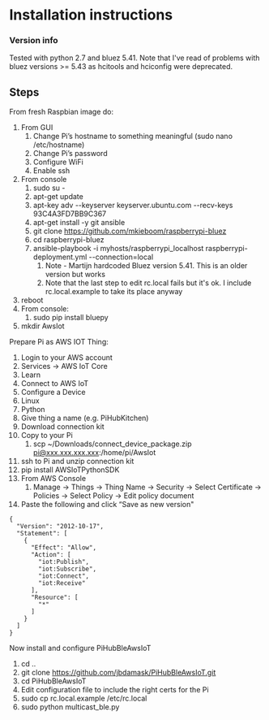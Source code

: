 # Installation instructions

### Version info
Tested with python 2.7 and bluez 5.41.
Note that I've read of problems with bluez versions >= 5.43 as hcitools and hciconfig were deprecated.

## Steps
From fresh Raspbian image do:
1. From GUI
    1. Change Pi’s hostname to something meaningful (sudo nano /etc/hostname)
    2. Change Pi’s password
    3. Configure WiFi
    4. Enable ssh
2. From console
    1. sudo su -
    2. apt-get update
    3. apt-key adv --keyserver keyserver.ubuntu.com --recv-keys 93C4A3FD7BB9C367
    4. apt-get install -y git ansible
    5. git clone https://github.com/mkieboom/raspberrypi-bluez
    6. cd raspberrypi-bluez
    7. ansible-playbook -i myhosts/raspberrypi_localhost raspberrypi-deployment.yml --connection=local
        1. Note - Martijn hardcoded Bluez version 5.41. This is an older version but works
        2. Note that the last step to edit rc.local fails but it's ok. I include rc.local.example to take its place anyway
3. reboot
4. From console:
    1. sudo pip install bluepy
5. mkdir AwsIot

Prepare Pi as AWS IOT Thing:
1. Login to your AWS account
2. Services -> AWS IoT Core
3. Learn
4. Connect to AWS IoT
5. Configure a Device
6. Linux
7. Python
8. Give thing a name (e.g. PiHubKitchen)
9. Download connection kit
10. Copy to your Pi
    1. scp ~/Downloads/connect_device_package.zip pi@xxx.xxx.xxx.xxx:/home/pi/AwsIot
11. ssh to Pi and unzip connection kit
12. pip install AWSIoTPythonSDK
12. From AWS Console
    1. Manage -> Things -> Thing Name -> Security -> Select Certificate -> Policies -> Select Policy -> Edit policy document
13. Paste the following and click “Save as new version"
```
{
  "Version": "2012-10-17",
  "Statement": [
    {
      "Effect": "Allow",
      "Action": [
        "iot:Publish",
        "iot:Subscribe",
        "iot:Connect",
        "iot:Receive"
      ],
      "Resource": [
        "*"
      ]
    }
  ]
}
```
Now install and configure PiHubBleAwsIoT
1. cd ..
2. git clone https://github.com/jbdamask/PiHubBleAwsIoT.git
3. cd PiHubBleAwsIoT
4. Edit configuration file to include the right certs for the Pi
5. sudo cp rc.local.example /etc/rc.local
5. sudo python multicast_ble.py
